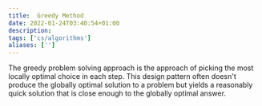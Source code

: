 ```yaml
---
title:  Greedy Method
date: 2022-01-24T03:40:54+01:00
description: 
tags: ['cs/algorithms']
aliases: ['']
---
```

The greedy problem solving approach is the approach of picking the most locally optimal choice in each step. This design pattern often doesn't produce the globally optimal solution to a problem but yields a reasonably quick solution that is close enough to the globally optimal answer.